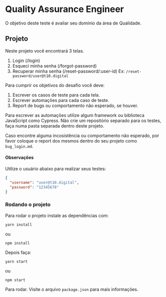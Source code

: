 # Quality Assurance Engineer

O objetivo deste teste é avaliar seu domínio da área de Qualidade.

## Projeto

Neste projeto você encontrará 3 telas.

1. Login (/login)
2. Esqueci minha senha (/forgot-password)
3. Recuperar minha senha (/reset-password/:user-id) Ex: `/reset-password/user@t10.digital`

Para cumprir os objetivos do desafio você deve:

1. Escrever os casos de teste para cada tela.
2. Escrever automações para cada caso de teste.
3. Report de bugs ou comportamento não esperado, se houver.

Para escrever as automações utilize algum framework ou biblioteca JavaScript como Cypress. Não crie um repositório separado para os testes, faça numa pasta separada dentro deste projeto.

Caso encontre alguma incosistência ou comportamento não esperado, por favor coloque o report dos mesmos dentro do seu projeto como `bug_login.md`.

#### Observações

Utilize o usuário abaixo para realizar seus testes:

```json
{
  "username": "user@t10.digital",
  "password": "12345678"
}
```

### Rodando o projeto

Para rodar o projeto instale as dependências com:

```
yarn install
```

ou

```
npm install
```

Depois faça:

```
yarn start
```

ou

```
npm start
```

Para rodar. Visite o arquivo `package.json` para mais informações.


